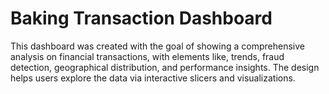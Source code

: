 # Baking Transaction Dashboard

This dashboard was created with the goal of showing a comprehensive analysis on financial transactions, with elements like, trends, fraud detection, geographical distribution, and performance insights. The design helps users explore the data  via interactive slicers and visualizations.
